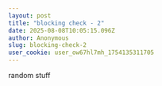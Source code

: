 ```yaml
---
layout: post
title: "blocking check - 2"
date: 2025-08-08T10:05:15.096Z
author: Anonymous
slug: blocking-check-2
user_cookie: user_ow67hl7mh_1754135311705
---
```


random stuff

